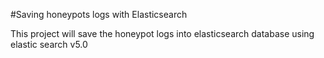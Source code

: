 #Saving honeypots logs with Elasticsearch

This project will save the honeypot logs into elasticsearch database using elastic search v5.0


